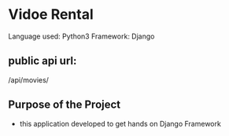 # Vidoe Rental

Language used: Python3 
Framework: Django

## public api url:

/api/movies/


## Purpose of the Project 

- this application developed to get hands on Django Framework